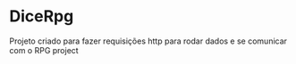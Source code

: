 # DiceRpg

Projeto criado para fazer requisições http para rodar dados e se comunicar com o RPG project
